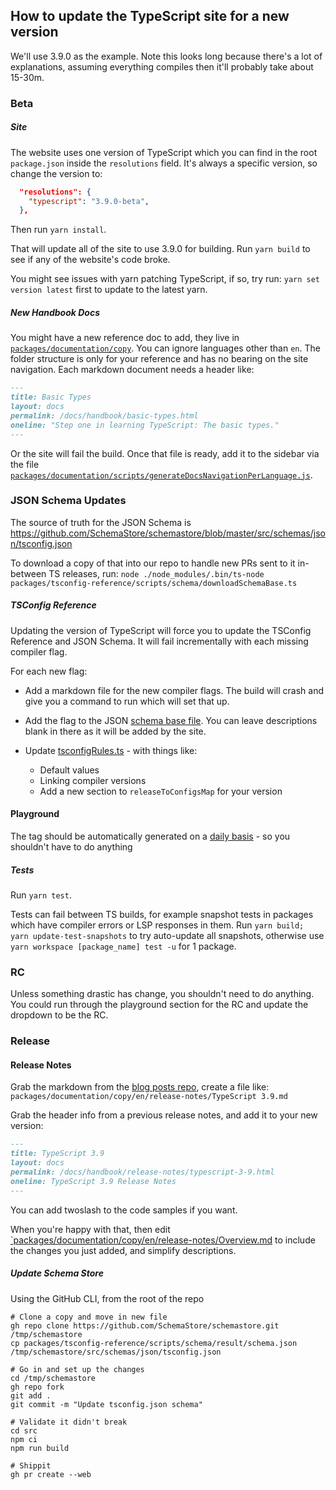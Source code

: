 ## How to update the TypeScript site for a new version

We'll use 3.9.0 as the example. Note this looks long because there's a lot of explanations, assuming everything compiles then it'll probably take about 15-30m.

### Beta

##### Site

The website uses one version of TypeScript which you can find in the root `package.json` inside the `resolutions` field. It's always a specific version, so change the version to:

```json
  "resolutions": {
    "typescript": "3.9.0-beta",
  },
```

Then run `yarn install`.

That will update all of the site to use 3.9.0 for building. Run `yarn build` to see if any of the website's code broke.

You might see issues with yarn patching TypeScript, if so, try run: `yarn set version latest` first to update to the latest yarn.

##### New Handbook Docs

You might have a new reference doc to add, they live in [`packages/documentation/copy`](https://github.com/microsoft/TypeScript-website/blob/v2/packages/documentation/copy). You can ignore languages other than `en`. The folder structure is only for your reference and has no bearing on the site navigation. Each markdown document needs a header like:

```md
---
title: Basic Types
layout: docs
permalink: /docs/handbook/basic-types.html
oneline: "Step one in learning TypeScript: The basic types."
---
```

Or the site will fail the build. Once that file is ready, add it to the sidebar via the file [`packages/documentation/scripts/generateDocsNavigationPerLanguage.js`](https://github.com/microsoft/TypeScript-website/blob/v2/packages/documentation/scripts/generateDocsNavigationPerLanguage.js).

### JSON Schema Updates

The source of truth for the JSON Schema is https://github.com/SchemaStore/schemastore/blob/master/src/schemas/json/tsconfig.json

To download a copy of that into our repo to handle new PRs sent to it in-between TS releases, run: `node ./node_modules/.bin/ts-node packages/tsconfig-reference/scripts/schema/downloadSchemaBase.ts`

##### TSConfig Reference

Updating the version of TypeScript will force you to update the TSConfig Reference and JSON Schema. It will fail incrementally with each missing compiler flag.

For each new flag:

- Add a markdown file for the new compiler flags. The build will crash and give you a command to run which will set that up.

- Add the flag to the JSON [schema base file](https://github.com/microsoft/TypeScript-website/blob/v2/packages/tsconfig-reference/scripts/schema/result/schema.json). You can leave descriptions blank in there as it will be added by the site.

- Update [tsconfigRules.ts](https://github.com/microsoft/TypeScript-website/blob/v2/packages/tsconfig-reference/scripts/tsconfigRules.ts#L16) - with things like:

  - Default values
  - Linking compiler versions
  - Add a new section to `releaseToConfigsMap` for your version

#### Playground

The tag should be automatically generated on a [daily basis](https://github.com/microsoft/TypeScript-Make-Monaco-Builds/actions/workflows/nightly_check_prod_deploys.yml) - so you shouldn't have to do anything

##### Tests

Run `yarn test`.

Tests can fail between TS builds, for example snapshot tests in packages which have compiler errors or LSP responses in them.
Run `yarn build; yarn update-test-snapshots` to try auto-update all snapshots, otherwise use `yarn workspace [package_name] test -u` for 1 package.

### RC

Unless something drastic has change, you shouldn't need to do anything. You could run through the playground section for the RC and update the dropdown to be the RC.

### Release

#### Release Notes

Grab the markdown from the [blog posts repo](https://github.com/microsoft/TypeScript-blog-posts), create a file like: `packages/documentation/copy/en/release-notes/TypeScript 3.9.md`

Grab the header info from a previous release notes, and add it to your new version:

```md
---
title: TypeScript 3.9
layout: docs
permalink: /docs/handbook/release-notes/typescript-3-9.html
oneline: TypeScript 3.9 Release Notes
---
```

You can add twoslash to the code samples if you want.

When you're happy with that, then edit [`packages/documentation/copy/en/release-notes/Overview.md](https://github.com/microsoft/TypeScript-website/blob/v2/packages/documentation/copy/en/release-notes/Overview.md) to include the changes you just added, and simplify descriptions.

##### Update Schema Store

Using the GitHub CLI, from the root of the repo

```
# Clone a copy and move in new file
gh repo clone https://github.com/SchemaStore/schemastore.git /tmp/schemastore
cp packages/tsconfig-reference/scripts/schema/result/schema.json /tmp/schemastore/src/schemas/json/tsconfig.json

# Go in and set up the changes
cd /tmp/schemastore
gh repo fork
git add .
git commit -m "Update tsconfig.json schema"

# Validate it didn't break
cd src
npm ci
npm run build

# Shippit
gh pr create --web
```
